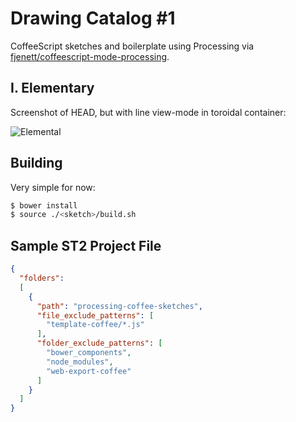 # Drawing Catalog #1

CoffeeScript sketches and boilerplate using Processing via
[fjenett/coffeescript-mode-processing](http://github.com/fjenett/coffeescript-mode-processing).

## I. Elementary

Screenshot of HEAD, but with line view-mode in toroidal container:

![Elemental](https://s3.amazonaws.com/f.cl.ly/items/2A1X0R3B0w0Y3q1P1J2V/Screen%20Shot%202012-10-22%20at%202.12.30%20AM.png)

## Building

Very simple for now:

```bash
$ bower install
$ source ./<sketch>/build.sh
```

## Sample ST2 Project File

```json
{
  "folders":
  [
    {
      "path": "processing-coffee-sketches",
      "file_exclude_patterns": [
        "template-coffee/*.js"
      ],
      "folder_exclude_patterns": [
        "bower_components",
        "node_modules",
        "web-export-coffee"
      ]
    }
  ]
}
```
